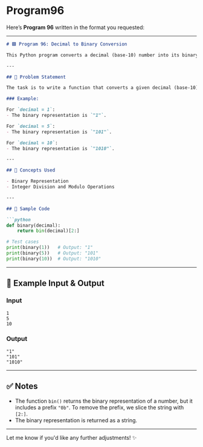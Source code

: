 # Program96
Here’s **Program 96** written in the format you requested:

---

```markdown
# 🟩 Program 96: Decimal to Binary Conversion

This Python program converts a decimal (base-10) number into its binary (base-2) representation.

---

## 📌 Problem Statement

The task is to write a function that converts a given decimal (base-10) number into its binary (base-2) equivalent. The conversion is straightforward: starting from the rightmost bit, each bit's value is doubled as you move to the left.

### Example:

For `decimal = 1`:
- The binary representation is `"1"`.

For `decimal = 5`:
- The binary representation is `"101"`.

For `decimal = 10`:
- The binary representation is `"1010"`.

---

## 🧠 Concepts Used

- Binary Representation
- Integer Division and Modulo Operations

---

## 🧪 Sample Code

```python
def binary(decimal):
    return bin(decimal)[2:]

# Test cases
print(binary(1))   # Output: "1"
print(binary(5))   # Output: "101"
print(binary(10))  # Output: "1010"
```

---

## 🎯 Example Input & Output

### Input

```
1
5
10
```

### Output

```
"1"
"101"
"1010"
```

---

## ✅ Notes

- The function `bin()` returns the binary representation of a number, but it includes a prefix `"0b"`. To remove the prefix, we slice the string with `[2:]`.
- The binary representation is returned as a string.

---

Let me know if you'd like any further adjustments! ✨

```
